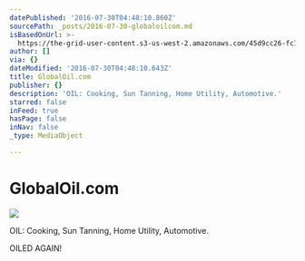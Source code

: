```yaml
---
datePublished: '2016-07-30T04:48:10.860Z'
sourcePath: _posts/2016-07-30-globaloilcom.md
isBasedOnUrl: >-
  https://the-grid-user-content.s3-us-west-2.amazonaws.com/45d9cc26-fc1c-4d03-bf52-8510f25b1a04.jpg
author: []
via: {}
dateModified: '2016-07-30T04:48:10.643Z'
title: GlobalOil.com
publisher: {}
description: 'OIL: Cooking, Sun Tanning, Home Utility, Automotive.'
starred: false
inFeed: true
hasPage: false
inNav: false
_type: MediaObject

---
```

# GlobalOil.com
![](https://the-grid-user-content.s3-us-west-2.amazonaws.com/45d9cc26-fc1c-4d03-bf52-8510f25b1a04.jpg)

OIL: Cooking, Sun Tanning, Home Utility, Automotive.

OILED AGAIN!